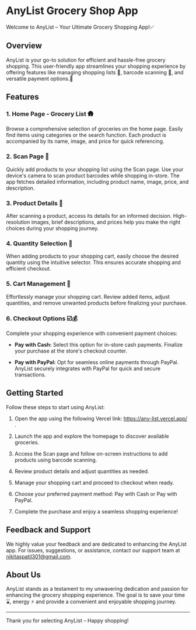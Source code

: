 # AnyList Grocery Shop App

Welcome to AnyList – Your Ultimate Grocery Shopping App!✅



## Overview

AnyList is your go-to solution for efficient and hassle-free grocery shopping. This user-friendly app streamlines your shopping experience by offering features like managing shopping lists 🛒, barcode scanning 🔎, and versatile payment options.💸

## Features

### 1. Home Page - Grocery List 🛖

Browse a comprehensive selection of groceries on the home page. Easily find items using categories or the search function. Each product is accompanied by its name, image, and price for quick referencing.

### 2. Scan Page 🔎

Quickly add products to your shopping list using the Scan page. Use your device's camera to scan product barcodes while shopping in-store. The app fetches detailed information, including product name, image, price, and description.

### 3. Product Details 🧾

After scanning a product, access its details for an informed decision. High-resolution images, brief descriptions, and prices help you make the right choices during your shopping journey.

### 4. Quantity Selection 🔢

When adding products to your shopping cart, easily choose the desired quantity using the intuitive selector. This ensures accurate shopping and efficient checkout.

### 5. Cart Management 🛒

Effortlessly manage your shopping cart. Review added items, adjust quantities, and remove unwanted products before finalizing your purchase.

### 6. Checkout Options ☑️💰

Complete your shopping experience with convenient payment choices:

- **Pay with Cash:** Select this option for in-store cash payments. Finalize your purchase at the store's checkout counter.

- **Pay with PayPal:** Opt for seamless online payments through PayPal. AnyList securely integrates with PayPal for quick and secure transactions.

## Getting Started

Follow these steps to start using AnyList:

1. Open the app using the following Vercel link: https://any-list.vercel.app/ .
2. Launch the app and explore the homepage to discover available groceries.

3. Access the Scan page and follow on-screen instructions to add products using barcode scanning.

4. Review product details and adjust quantities as needed.

5. Manage your shopping cart and proceed to checkout when ready.

6. Choose your preferred payment method: Pay with Cash or Pay with PayPal.

7. Complete the purchase and enjoy a seamless shopping experience!

## Feedback and Support

We highly value your feedback and are dedicated to enhancing the AnyList app. For issues, suggestions, or assistance, contact our support team at nikitaspatil301@gmail.com.

## About Us

AnyList stands as a testament to my unwavering dedication and passion for enhancing the grocery shopping experience. The goal is to save your time ⌛️, energy ⚡️ and provide a convenient and enjoyable shopping journey.

---

Thank you for selecting AnyList – Happy shopping!
